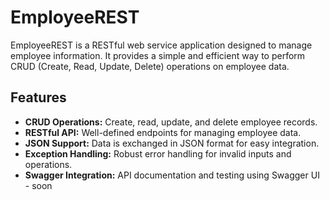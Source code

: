 # EmployeeREST

EmployeeREST is a RESTful web service application designed to manage employee information. It provides a simple and efficient way to perform CRUD (Create, Read, Update, Delete) operations on employee data.

## Features

- **CRUD Operations:** Create, read, update, and delete employee records.
- **RESTful API:** Well-defined endpoints for managing employee data.
- **JSON Support:** Data is exchanged in JSON format for easy integration.
- **Exception Handling:** Robust error handling for invalid inputs and operations.
- **Swagger Integration:** API documentation and testing using Swagger UI - soon
